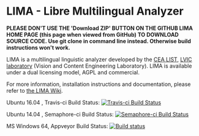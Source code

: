 LIMA - Libre Multilingual Analyzer
==================================

**PLEASE DON'T USE THE 'Download ZIP' BUTTON ON THE GITHUB LIMA HOME PAGE (this page when viewed from GitHub) TO DOWNLOAD SOURCE CODE. Use git clone in command line instead. Otherwise build instructions won't work.**

LIMA is a multilingual linguistic analyzer developed by the [CEA LIST](http://www-list.cea.fr/en), [LVIC laboratory](http://www.kalisteo.fr/en/index.htm) (Vision and Content Engineering Laboratory). LIMA is available under a dual licensing model, AGPL and commercial. 

For more information, installation instructions and documentation, please refer to [the LIMA Wiki](https://github.com/aymara/lima/wiki).

<!---
Drone.io Build Status: [![Drone.io Build Status](https://drone.io/github.com/aymara/lima/status.png)](https://drone.io/github.com/aymara/lima/latest)
-->

Ubuntu 16.04 , Travis-ci Build Status: [![Travis-ci Build Status](https://travis-ci.org/aymara/lima.svg?branch=master)](https://travis-ci.org/aymara/lima)

Ubuntu 14.04 , Semaphore-ci Build Status: [![Semaphore-ci Build Status](https://semaphoreci.com/api/v1/kleag/lima-2/branches/master/badge.svg)](https://semaphoreci.com/kleag/lima-2)

MS Windows 64, Appveyor Build Status: [![Build status](https://ci.appveyor.com/api/projects/status/tyj7jgks2cxx94w9?svg=true)](https://ci.appveyor.com/project/kleag/lima)

